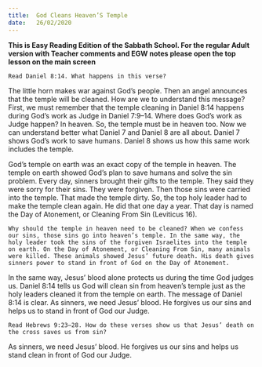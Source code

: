 ```yaml
---
title:  God Cleans Heaven’S Temple
date:   26/02/2020
---
```


**This is Easy Reading Edition of the Sabbath School. For the regular Adult version with Teacher comments and EGW notes please open the top lesson on the main screen** 

`Read Daniel 8:14. What happens in this verse?`

The little horn makes war against God’s people. Then an angel announces that the temple will be cleaned. How are we to understand this message? First, we must remember that the temple cleaning in Daniel 8:14 happens during God’s work as Judge in Daniel 7:9–14. Where does God’s work as Judge happen? In heaven. So, the temple must be in heaven too. Now we can understand better what Daniel 7 and Daniel 8 are all about. Daniel 7 shows God’s work to save humans. Daniel 8 shows us how this same work includes the temple.

God’s temple on earth was an exact copy of the temple in heaven. The temple on earth showed God’s plan to save humans and solve the sin problem. Every day, sinners brought their gifts to the temple. They said they were sorry for their sins. They were forgiven. Then those sins were carried into the temple. That made the temple dirty. So, the top holy leader had to make the temple clean again. He did that one day a year. That day is named the Day of Atonement, or Cleaning From Sin (Leviticus 16).

`Why should the temple in heaven need to be cleaned? When we confess our sins, those sins go into heaven’s temple. In the same way, the holy leader took the sins of the forgiven Israelites into the temple on earth. On the Day of Atonement, or Cleaning From Sin, many animals were killed. These animals showed Jesus’ future death. His death gives sinners power to stand in front of God on the Day of Atonement.`

In the same way, Jesus’ blood alone protects us during the time God judges us. Daniel 8:14 tells us God will clean sin from heaven’s temple just as the holy leaders cleaned it from the temple on earth. The message of Daniel 8:14 is clear. As sinners, we need Jesus’ blood. He forgives us our sins and helps us to stand in front of God our Judge.

`Read Hebrews 9:23–28. How do these verses show us that Jesus’ death on the cross saves us from sin?`

As sinners, we need Jesus’ blood. He forgives us our sins and helps us stand clean in front of God our Judge.

